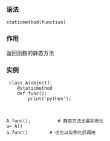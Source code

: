 ### 语法

```
staticmethod(function)
```

### 作用

返回函数的静态方法

### 实例

```
 class A(object):
    @staticmethod
    def func():
        print('python');



A.func();          # 静态方法无需实例化
a= A()
a.func()        # 也可以实例化后调用
```



